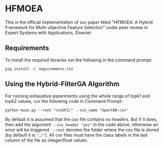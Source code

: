 # HFMOEA
This is the official implementation of our paper titled "HFMOEA: A Hybrid Framework for Multi-objective Feature Selection" under peer review in Expert Systems with Applications, Elsevier.

## Requirements
To install the required libraries run the following in the command prompt:

`pip install -r requirements.txt`

## Using the Hybrid-FilterGA Algorithm
For running exhaustive experiments using the whole range of topk1 and topk2 values, run the following code in Command Prompt:

`python main.py --root "csvUCI/" --csv_name "SpectEW.csv"`

By default it is assumed that the csv file contains no headers. But if it does, then add the argument `--csv_header "yes"` in the code above, otherwise an error will be triggered. `--root` denotes the folder where the csv file is stored (by default it is `"./"`). All csv files must have the class labels in the last column of the file as integer/float values.
